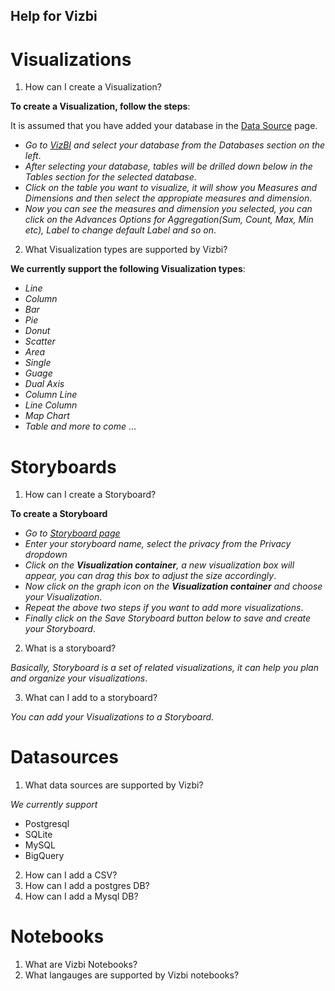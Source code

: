 Help for Vizbi
-----------------


Visualizations
=================

1. How can I create a Visualization?


  **To create a Visualization, follow the steps**:

  It is assumed that you have added your database in the [Data Source](http://app.vizbi.com/#!/add-database) page.

  - *Go to [VizBI](http://app.vizbi.com/) and select your database from the Databases section on the left*.
  - *After selecting your database, tables will be drilled down below in the Tables section for the selected database*.
  - *Click on the table you want to visualize, it will show you Measures and Dimensions and then select the appropiate measures and dimension*.
  - *Now you can see the measures and dimension you selected, you can click on the Advances Options for Aggregation(Sum, Count, Max, Min etc), Label to change default Label and so on*.
       
2. What Visualization types are supported by Vizbi?

  **We currently support the following Visualization types**: 
  
  - *Line*
  - *Column*
  - *Bar*
  - *Pie*
  - *Donut*
  - *Scatter*
  - *Area*
  - *Single*
  - *Guage*
  - *Dual Axis*
  - *Column Line*
  - *Line Column*
  - *Map Chart*
  - *Table*
  *and more to come* ...


Storyboards
=================

1. How can I create a Storyboard?

  **To create a Storyboard**

  - *Go to [Storyboard page](http://app.vizbi.com/#!/create-storyboard)*
  - *Enter your storyboard name, select the privacy from the Privacy dropdown*
  - *Click on the **Visualization container**, a new visualization box will appear, you can drag this box to adjust the size accordingly*.
  - *Now click on the graph icon on the **Visualization container** and choose your Visualization*.
  - *Repeat the above two steps if you want to add more visualizations*.
  - *Finally click on the Save Storyboard button below to save and create your Storyboard*.
 
2. What is a storyboard?

  *Basically, Storyboard is a set of related visualizations, it can help you plan and organize your visualizations*.
  
3. What can I add to a storyboard?

  *You can add your Visualizations to a Storyboard*.


Datasources
============

1. What data sources are supported by Vizbi?

  *We currently support*
  - Postgresql
  - SQLite
  - MySQL
  - BigQuery
  
2. How can I add a CSV?
3. How can I add a postgres DB?
4. How can I add a Mysql DB?

Notebooks
============

1. What are Vizbi Notebooks?
2. What langauges are supported by Vizbi notebooks?
